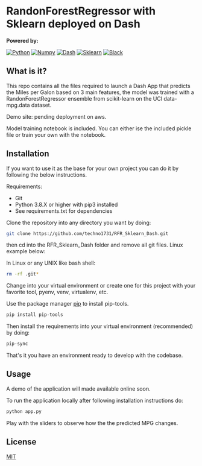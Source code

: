 # RandonForestRegressor with Sklearn deployed on Dash

**Powered by:**

[![Python](https://img.shields.io/pypi/pyversions/tensorflow?logo=python&logoColor=white)](https://github.com/python/cpython)
[![Numpy](https://img.shields.io/badge/Numpy-1.19.5-skyblue?logo=numpy)](https://github.com/numpy/numpy)
[![Dash](https://img.shields.io/badge/Dash-1.18.1-darkblue)](https://github.com/plotly/dash)
[![Sklearn](https://img.shields.io/badge/scikit%20learn-0.24.0-orange)](https://github.com/scikit-learn/scikit-learn)
[![Black](https://img.shields.io/badge/Code%20Style-Black-black)](https://github.com/psf/black)

## What is it?

This repo contains all the files required to launch a Dash App that predicts the Miles per Galon based on 3 main features, the model was trained with a RandonForestRegressor ensemble from scikit-learn on the UCI data-mpg.data dataset.

Demo site: pending deployment on aws.

Model training notebook is included. You can either ise the included pickle file or train your own with the notebook. 

## Installation

If you want to use it as the base for your own project you can do it by following the below instructions.

Requirements:

- Git
- Python 3.8.X or higher with pip3 installed
- See requirements.txt for dependencies

Clone the repository into any directory you want by doing:

```bash
git clone https://github.com/techno1731/RFR_Sklearn_Dash.git
```
then cd into the RFR_Sklearn_Dash folder and remove all git files. Linux example below:

In Linux or any UNIX like bash shell:

```bash
rm -rf .git*
```
Change into your virtual environment or create one for this project with your favorite tool, pyenv, venv, virtualenv, etc.

Use the package manager [pip](https://pip.pypa.io/en/stable/) to install pip-tools.

```bash
pip install pip-tools
```
Then install the requirements into your virtual environment (recommended) by doing:

```bash
pip-sync
```
That's it you have an environment ready to develop with the codebase.

## Usage

A demo of the application will made available online soon.

To run the application locally after following installation instructions do:

```bash
python app.py
```
Play with the sliders to observe how the the predicted MPG changes.

## License
[MIT](https://choosealicense.com/licenses/mit/)
